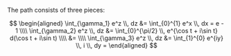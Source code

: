 The path consists of three pieces:

$$
\begin{aligned}
\int_{\gamma_1} e^z \\, dz &= \int_{0}^{1} e^x \\, dx = e - 1 \\\\
\int_{\gamma_2} e^z \\, dz &= \int_{0}^{\pi/2} \\, e^{\cos t + i\sin t} d(\cos t + i\sin t) \\\\
&= \\\\
\int_{\gamma_3} e^z \\, dz &= \int_{1}^{0} e^{iy} \\, i \\, dy = 
\end{aligned}
$$
